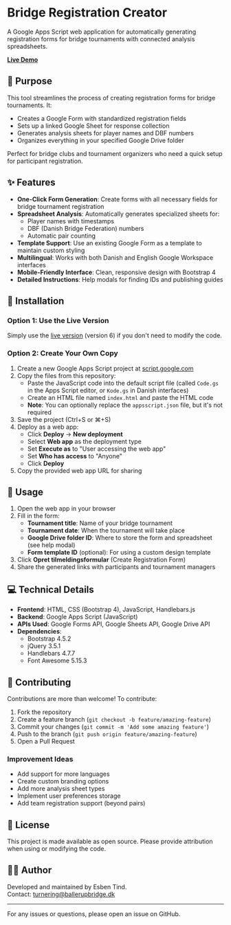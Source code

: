 # Bridge Registration Creator

A Google Apps Script web application for automatically generating registration forms for bridge tournaments with connected analysis spreadsheets.

**[Live Demo](https://script.google.com/macros/s/AKfycbwJkzE_pqQb671gT_LD52CYaQ4F_vmYthFV20r6uOxyRRwxcq60IJ9ycoeR6dFW-n8OmA/exec)**

## 🎯 Purpose

This tool streamlines the process of creating registration forms for bridge tournaments. It:

- Creates a Google Form with standardized registration fields
- Sets up a linked Google Sheet for response collection
- Generates analysis sheets for player names and DBF numbers
- Organizes everything in your specified Google Drive folder

Perfect for bridge clubs and tournament organizers who need a quick setup for participant registration.

## ✨ Features

- **One-Click Form Generation**: Create forms with all necessary fields for bridge tournament registration
- **Spreadsheet Analysis**: Automatically generates specialized sheets for:
  - Player names with timestamps
  - DBF (Danish Bridge Federation) numbers 
  - Automatic pair counting
- **Template Support**: Use an existing Google Form as a template to maintain custom styling
- **Multilingual**: Works with both Danish and English Google Workspace interfaces
- **Mobile-Friendly Interface**: Clean, responsive design with Bootstrap 4
- **Detailed Instructions**: Help modals for finding IDs and publishing guides

## 🚀 Installation

### Option 1: Use the Live Version

Simply use the [live version](https://script.google.com/macros/s/AKfycbwJkzE_pqQb671gT_LD52CYaQ4F_vmYthFV20r6uOxyRRwxcq60IJ9ycoeR6dFW-n8OmA/exec) (version 6) if you don't need to modify the code.

### Option 2: Create Your Own Copy

1. Create a new Google Apps Script project at [script.google.com](https://script.google.com)
2. Copy the files from this repository:
   - Paste the JavaScript code into the default script file (called `Code.gs` in the Apps Script editor, or `Kode.gs` in Danish interfaces)
   - Create an HTML file named `index.html` and paste the HTML code
   - **Note**: You can optionally replace the `appsscript.json` file, but it's not required
3. Save the project (Ctrl+S or ⌘+S)
4. Deploy as a web app:
   - Click **Deploy** → **New deployment**
   - Select **Web app** as the deployment type
   - Set **Execute as** to "User accessing the web app"
   - Set **Who has access** to "Anyone"
   - Click **Deploy**
5. Copy the provided web app URL for sharing

## 📝 Usage

1. Open the web app in your browser
2. Fill in the form:
   - **Tournament title**: Name of your bridge tournament
   - **Tournament date**: When the tournament will take place
   - **Google Drive folder ID**: Where to store the form and spreadsheet (see help modal)
   - **Form template ID** (optional): For using a custom design template
3. Click **Opret tilmeldingsformular** (Create Registration Form)
4. Share the generated links with participants and tournament managers

## 💻 Technical Details

- **Frontend**: HTML, CSS (Bootstrap 4), JavaScript, Handlebars.js
- **Backend**: Google Apps Script (JavaScript)
- **APIs Used**: Google Forms API, Google Sheets API, Google Drive API
- **Dependencies**: 
  - Bootstrap 4.5.2
  - jQuery 3.5.1
  - Handlebars 4.7.7
  - Font Awesome 5.15.3

## 🤝 Contributing

Contributions are more than welcome! To contribute:

1. Fork the repository
2. Create a feature branch (`git checkout -b feature/amazing-feature`)
3. Commit your changes (`git commit -m 'Add some amazing feature'`)
4. Push to the branch (`git push origin feature/amazing-feature`)
5. Open a Pull Request

### Improvement Ideas

- Add support for more languages
- Create custom branding options
- Add more analysis sheet types
- Implement user preferences storage
- Add team registration support (beyond pairs)

## 📄 License

This project is made available as open source. Please provide attribution when using or modifying the code.

## 👨‍💻 Author

Developed and maintained by Esben Tind.  
Contact: [turnering@ballerupbridge.dk](mailto:turnering@ballerupbridge.dk)

---

For any issues or questions, please open an issue on GitHub.
